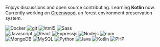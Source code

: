 <p>Enjoys discussions and open source contributing. Learning <b>Kotlin</b> now. Currently working on <a href="https://github.com/Safayy/greenwood">Greenwood</a>, an forest environment preservation system.</p>

<div align="left">
<p>
<img alt="Docker" src="https://img.shields.io/badge/-Docker-46a2f1?style=flat-square&logo=docker&logoColor=white" />
<img alt="git" src="https://img.shields.io/badge/-Git-F05032?style=flat-square&logo=git&logoColor=white" />
<img alt="html5" src="https://img.shields.io/badge/-HTML5-E34F26?style=flat-square&logo=html5&logoColor=white" />
<img alt="Sass" src="https://img.shields.io/badge/-Sass-CC6699?style=flat-square&logo=sass&logoColor=white" /> <br>
<img alt="Javascript" src="https://img.shields.io/badge/-Javascript-F7E018?style=flat-square&logo=javascript&logoColor=black" />
<img alt="React" src="https://img.shields.io/badge/-React-45b8d8?style=flat-square&logo=react&logoColor=white" />
<img alt="Expressjs" src="https://img.shields.io/badge/-Expressjs-46a2f1?style=flat-square&logo=express&logoColor=white" />
<img alt="Nodejs" src="https://img.shields.io/badge/-Nodejs-43853d?style=flat-square&logo=Node.js&logoColor=white" />
<img alt="npm" src="https://img.shields.io/badge/-NPM-CB3837?style=flat-square&logo=npm&logoColor=white" /> <br>
<img alt="MongoDB" src="https://img.shields.io/badge/-MongoDB-13aa52?style=flat-square&logo=mongodb&logoColor=white" />
<img alt="MySQL" src="https://img.shields.io/badge/MySQL-37322D?style=flat-square&logo=mysql&logoColor=white" />
<img alt="Python" src="https://img.shields.io/badge/-python-346FA0?style=flat-square&logo=python&logoColor=white" />
<img alt="Java" src="https://img.shields.io/badge/java-ED8B00?style=flat-badgee&logo=java&logoColor=white" />
<img alt="Kotlin" src="https://img.shields.io/badge/Kotlin-0095D5?&style=flat-square&logo=kotlin&logoColor=white" />
<img alt="PHP" src="https://img.shields.io/badge/PHP-777BB4?style=flat-square&logo=php&logoColor=white" />
</p>
</div>
